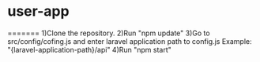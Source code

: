 
# user-app
=======
1)Clone the repository.
2)Run "npm update"
3)Go to src/config/cofing.js and enter laravel application path to config.js
Example: "{laravel-application-path}/api"
4)Run "npm start"

